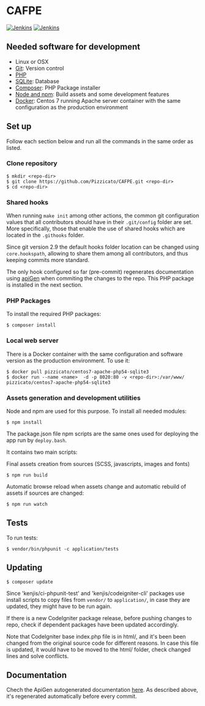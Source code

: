 # CAFPE
[![Jenkins](https://img.shields.io/jenkins/s/http/ftae31.ugr.es:8090/job/Pizzicato/job/CAFPE/job/master.svg)]()
[![Jenkins](https://img.shields.io/jenkins/t/http/ftae31.ugr.es:8090/job/Pizzicato/job/CAFPE/job/master.svg)]()

## Needed software for development

  - Linux or OSX
  - [Git](https://git-scm.com/): Version control
  - [PHP](http://php.net/)
  - [SQLite](https://sqlite.org): Database
  - [Composer](https://getcomposer.org/): PHP Package installer
  - [Node and npm](https://nodejs.org/): Build assets and some development features
  - [Docker](https://www.docker.com/): Centos 7 running Apache server container with the same configuration as the production environment

## Set up
Follow each section below and run all the commands in the same order as listed.

### Clone repository
```
$ mkdir <repo-dir>
$ git clone https://github.com/Pizzicato/CAFPE.git <repo-dir>
$ cd <repo-dir>
```

### Shared hooks
When running ```make init``` among other actions, the common git configuration values that all contributors should have in their ```.git/config``` folder are set. More specifically, those that enable the use of shared hooks which are located in the ```.githooks``` folder.

Since git version 2.9 the default hooks folder location can be changed using ```core.hookspath```, allowing to share them among all contributors, and thus keeping commits more standard.

The only hook configured so far (pre-commit) regenerates documentation using [apiGen](https://github.com/apigen/apigen) when commiting the changes to the repo. This PHP package is installed in the next section.

### PHP Packages
To install the required PHP packages:

```
$ composer install
```

### Local web server
There is a Docker container with the same configuration and software version as the production environment. To use it:

```
$ docker pull pizzicato/centos7-apache-php54-sqlite3
$ docker run --name <name>  -d -p 8020:80 -v <repo-dir>:/var/www/ pizzicato/centos7-apache-php54-sqlite3
```

### Assets generation and development utilities
Node and npm are used for this purpose. To install all needed modules:
```
$ npm install
```

The package.json file npm scripts are the same ones used for deploying the app run by ```deploy.bash```.

It contains two main scripts:

Final assets creation from sources (SCSS, javascripts, images and fonts)
```
$ npm run build
```
Automatic browse reload when assets change and automatic rebuild of assets if sources are changed:
```
$ npm run watch
```

## Tests

To run tests:

```
$ vendor/bin/phpunit -c application/tests
```

## Updating

```
$ composer update
```

Since 'kenjis/ci-phpunit-test' and 'kenjis/codeigniter-cli' packages use install scripts to copy files from ```vendor/``` to ```application/```, in case they are updated, they might have to be run again.

If there is a new CodeIgniter package release, before pushing changes to repo, check if dependent packages have been updated accordingly.

Note that CodeIgniter base index.php file is in html/, and it's been been changed from the original source code for different reasons. In case this file is updated, it would have to be moved to the html/ folder, check changed lines and solve conflicts.

## Documentation
Chech the ApiGen autogenerated documentation [here](https://pizzicato.github.io/CAFPE/). As described above, it's regenerated automatically before every commit.
